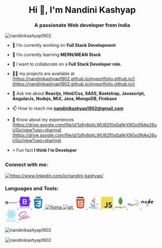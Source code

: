 <h1 align="center">Hi 👋, I'm Nandini  Kashyap</h1>
<h3 align="center">A passionate Web developer from India</h3>

<p align="left"> <img src="https://komarev.com/ghpvc/?username=nandinikashyap1902&label=Profile%20views&color=0e75b6&style=flat" alt="nandinikashyap1902" /> </p>

- 🔭 I’m currently working on **Full Stack Development**

- 🌱 I’m currently learning **MERN/MEAN Stack**

- 👯 I want to collaborate on a **Full Stack Developer role.**

- 👨‍💻 my projects are available at [https://nandinikashyap1902.github.io/myportfolio.github.io/](https://nandinikashyap1902.github.io/myportfolio.github.io/)

- 💬 Ask me about **Reactjs, Html/Css, SASS, Bootstrap, Javascript, AngularJs, Nodejs, MUI, Java, MongoDB, Firebase**

- 📫 How to reach me **nandinikashyap1902@gmail.com**

- 📄 Know about my experiences [https://drive.google.com/file/d/1z8y6phLWU82f0qSaNrX9Go0NAe26uUGo/view?usp=sharing](https://drive.google.com/file/d/1z8y6phLWU82f0qSaNrX9Go0NAe26uUGo/view?usp=sharing)

- ⚡ Fun fact **I think I'm Developer**

<h3 align="left">Connect with me:</h3>
<p align="left">
<a href="https://linkedin.com/in/https://www.linkedin.com/in/nandini-kashyap/" target="blank"><img align="center" src="https://raw.githubusercontent.com/rahuldkjain/github-profile-readme-generator/master/src/images/icons/Social/linked-in-alt.svg" alt="https://www.linkedin.com/in/nandini-kashyap/" height="30" width="40" /></a>
</p>

<h3 align="left">Languages and Tools:</h3>
<p align="left"> <a href="https://angular.io" target="_blank" rel="noreferrer"> <img src="https://raw.githubusercontent.com/devicons/devicon/master/icons/angularjs/angularjs-original-wordmark.svg" alt="angularjs" width="40" height="40"/> </a> <a href="https://getbootstrap.com" target="_blank" rel="noreferrer"> <img src="https://raw.githubusercontent.com/devicons/devicon/master/icons/bootstrap/bootstrap-plain-wordmark.svg" alt="bootstrap" width="40" height="40"/> </a> <a href="https://www.w3schools.com/css/" target="_blank" rel="noreferrer"> <img src="https://raw.githubusercontent.com/devicons/devicon/master/icons/css3/css3-original-wordmark.svg" alt="css3" width="40" height="40"/> </a> <a href="https://www.figma.com/" target="_blank" rel="noreferrer"> <img src="https://www.vectorlogo.zone/logos/figma/figma-icon.svg" alt="figma" width="40" height="40"/> </a> <a href="https://git-scm.com/" target="_blank" rel="noreferrer"> <img src="https://www.vectorlogo.zone/logos/git-scm/git-scm-icon.svg" alt="git" width="40" height="40"/> </a> <a href="https://www.w3.org/html/" target="_blank" rel="noreferrer"> <img src="https://raw.githubusercontent.com/devicons/devicon/master/icons/html5/html5-original-wordmark.svg" alt="html5" width="40" height="40"/> </a> <a href="https://www.java.com" target="_blank" rel="noreferrer"> <img src="https://raw.githubusercontent.com/devicons/devicon/master/icons/java/java-original.svg" alt="java" width="40" height="40"/> </a> <a href="https://developer.mozilla.org/en-US/docs/Web/JavaScript" target="_blank" rel="noreferrer"> <img src="https://raw.githubusercontent.com/devicons/devicon/master/icons/javascript/javascript-original.svg" alt="javascript" width="40" height="40"/> </a> <a href="https://www.mongodb.com/" target="_blank" rel="noreferrer"> <img src="https://raw.githubusercontent.com/devicons/devicon/master/icons/mongodb/mongodb-original-wordmark.svg" alt="mongodb" width="40" height="40"/> </a> <a href="https://www.mysql.com/" target="_blank" rel="noreferrer"> <img src="https://raw.githubusercontent.com/devicons/devicon/master/icons/mysql/mysql-original-wordmark.svg" alt="mysql" width="40" height="40"/> </a> <a href="https://nodejs.org" target="_blank" rel="noreferrer"> <img src="https://raw.githubusercontent.com/devicons/devicon/master/icons/nodejs/nodejs-original-wordmark.svg" alt="nodejs" width="40" height="40"/> </a> <a href="https://reactjs.org/" target="_blank" rel="noreferrer"> <img src="https://raw.githubusercontent.com/devicons/devicon/master/icons/react/react-original-wordmark.svg" alt="react" width="40" height="40"/> </a> <a href="https://sass-lang.com" target="_blank" rel="noreferrer"> <img src="https://raw.githubusercontent.com/devicons/devicon/master/icons/sass/sass-original.svg" alt="sass" width="40" height="40"/> </a> </p>

<p><img align="center" src="https://github-readme-stats.vercel.app/api/top-langs?username=nandinikashyap1902&show_icons=true&locale=en&layout=compact"alt="nandinikashyap1902"/></p>

<p><img align="center" src="https://github-readme-streak-stats.herokuapp.com/?user=nandinikashyap1902&"alt="nandinikashyap1902" /></p>
